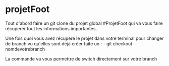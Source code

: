 # projetFoot

Tout d'abord faire un git clone du projet global #ProjetFoot qui va vous faire récuperer tout les informations
importantes.

Une fois quoi vous avez récuperé le projet dans votre terminal pour changer de branch vu qu'elles sont déjà créer 
faite un : 
    - git checkout nomdevotrebranch

La commande va vous permettre de switch directement sur votre branch